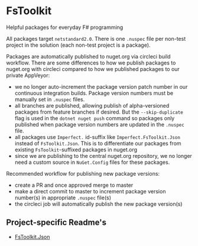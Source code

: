 # FsToolkit
Helpful packages for everyday F# programming

All packages target `netstandard2.0`. There is one `.nuspec` file per non-test project in the solution (each non-test project is a package).

Packages are automatically published to nuget.org via circleci build workflow. There are some differences to how we publish packages to nuget.org with circleci compared to how we published packages to our private AppVeyor:
* we no longer auto-increment the package version patch number in our continuous integration builds. Package version numbers must be manually set in `.nuspec` files.
* all branches are published, allowing publish of alpha-versioned packages from feature branches if desired. But the `--skip-duplicate` flag is used in the `dotnet nuget push` command so packages only published when package version numbers are updated in the `.nuspec` file.
* all packages use `Imperfect.` id-suffix like `Imperfect.FsToolkit.Json` instead of `FsToolkit.Json`. This is to differentiate our packages from existing `FsToolkit`-suffixed packages in nuget.org 
* since we are publishing to the central nuget.org repository, we no longer need a custom source in `NuGet.Config` files for these packages.

Recommended workflow for publishing new package versions:
* create a PR and once approved merge to master
* make a direct commit to master to increment package version number(s) in appropriate `.nuspec` file(s)
* the circleci job will automatically publish the new package version(s)

## Project-specific Readme's

- [FsToolkit.Json](https://github.com/relayfoods/FsToolkit/tree/master/FsToolkit.Json)

